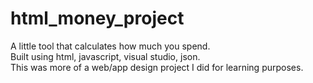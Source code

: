# html_money_project
A little tool that calculates how much you spend. <br>
Built using html, javascript, visual studio, json. <br>
This was more of a web/app design project I did for learning purposes.
